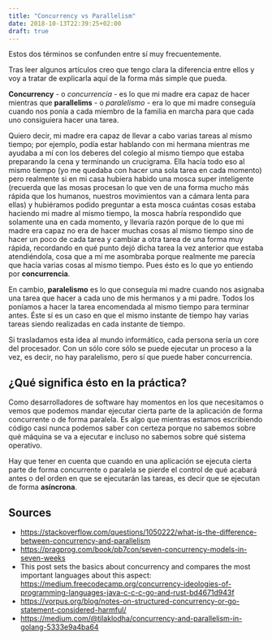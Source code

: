 ```yaml
---
title: "Concurrency vs Parallelism"
date: 2018-10-13T22:39:25+02:00
draft: true
---
```


Estos dos términos se confunden entre sí muy frecuentemente. 

Tras leer algunos artículos creo que tengo clara la diferencia entre ellos y voy a tratar de explicarla aquí de la forma más simple que pueda. 

**Concurrency** - o *concurrencia* - es lo que mi madre era capaz de hacer mientras que **parallelims** - o *paralelismo* - era lo que mi madre conseguía cuando nos ponía a cada miembro de la familia en marcha para que cada uno consiguiera hacer una tarea.

Quiero decir, mi madre era capaz de llevar a cabo varias tareas al mismo tiempo; por ejemplo, podía estar hablando con mi hermana mientras me ayudaba a mí con los deberes del colegio al mismo tiempo que estaba preparando la cena y terminando un crucigrama. Ella hacía todo eso al mismo tiempo (yo me quedaba con hacer una sola tarea en cada momento) pero realmente si en mi casa hubiera habido una mosca super inteligente (recuerda que las mosas procesan lo que ven de una forma mucho más rápida que los humanos, nuestros movimientos van a cámara lenta para ellas) y hubiéramos podido preguntar a esta mosca cuántas cosas estaba haciendo mi madre al mismo tiempo, la mosca habría respondido que solamente una en cada momento, y llevaría razón porque de lo que mi madre era capaz no era de hacer muchas cosas al mismo tiempo sino de hacer un poco de cada tarea y cambiar a otra tarea de una forma muy rápida, recordando en qué punto dejó dicha tarea la vez anterior que estaba atendiéndola, cosa que a mí me asombraba porque realmente me parecía que hacía varias cosas al mismo tiempo. Pues ésto es lo que yo entiendo por **concurrencia**. 

En cambio, **paralelismo** es lo que conseguía mi madre cuando nos asignaba una tarea que hacer a cada uno de mis hermanos y a mi padre. Todos los poníamos a hacer la tarea encomendada al mismo tiempo para terminar antes. Éste sí es un caso en que el mismo instante de tiempo hay varias tareas siendo realizadas en cada instante de tiempo.


Si trasladamos esta idea al mundo informático, cada persona sería un core del procesador. Con un sólo core sólo se puede ejecutar un proceso a la vez, es decir, no hay paralelismo, pero sí que puede haber concurrencia.


## ¿Qué significa ésto en la práctica?

Como desarrolladores de software hay momentos en los que necesitamos o vemos que podemos mandar ejecutar cierta parte de la aplicación de forma concurrente o de forma paralela. Es algo que mientras estamos escribiendo código casi nunca podemos saber con certeza porque no sabemos sobre qué máquina se va a ejecutar e incluso no sabemos sobre qué sistema operativo. 

Hay que tener en cuenta que cuando en una aplicación se ejecuta cierta parte de forma concurrente o paralela se pierde el control de qué acabará antes o del orden en que se ejecutarán las tareas, es decir que se ejecutan de forma **asíncrona**.


## Sources

+ https://stackoverflow.com/questions/1050222/what-is-the-difference-between-concurrency-and-parallelism
+ https://pragprog.com/book/pb7con/seven-concurrency-models-in-seven-weeks
+ This post sets the basics about concurrency and compares the most important languages about this aspect: https://medium.freecodecamp.org/concurrency-ideologies-of-programming-languages-java-c-c-c-go-and-rust-bd4671d943f
+ https://vorpus.org/blog/notes-on-structured-concurrency-or-go-statement-considered-harmful/
+ https://medium.com/@tilaklodha/concurrency-and-parallelism-in-golang-5333e9a4ba64
